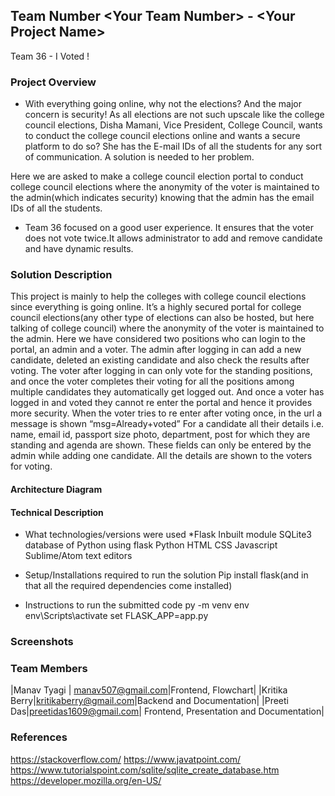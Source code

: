## Team Number \<Your Team Number> - \<Your Project Name>

Team 36 - I Voted ! 


### Project Overview

* With everything going online, why not the elections? And the major concern is security! As all elections are not such upscale like the college council elections, Disha Mamani, Vice President, College Council, wants to conduct the college council elections online and wants a secure platform to do so? She has the E-mail IDs of all the students  for any sort of communication. A solution is needed to her problem.

Here we are asked to make a college council election portal to conduct college council elections where the anonymity of the voter is maintained to the admin(which indicates security) knowing that the admin has the email IDs of all the students.

* Team 36 focused on a good user experience. It ensures that the voter does not vote twice.It allows administrator to add and remove candidate and have dynamic results.

### Solution Description

This project is mainly to help the colleges with college council elections since everything is going online. It’s a highly secured portal for college council elections(any other type of elections can also be hosted, but here talking of college council) where the anonymity of the voter is maintained to the admin. Here we have considered two positions who can login to the portal, an admin and a voter. The admin after logging in can add a new candidate, deleted an existing candidate and also check the results after voting. The voter after logging in can only vote for the standing positions, and once the voter completes their voting for all the positions among multiple candidates they automatically get logged out. And once a voter has logged in and voted they cannot re enter the portal and hence it provides more security. When the voter tries to re enter after voting once, in the url a message is shown “msg=Already+voted” For a candidate all their details i.e. name, email id, passport size photo, department, post for which they are standing and agenda are shown. These fields can only be entered by the admin while adding one candidate. All the details are shown to the voters for voting.

#### Architecture Diagram

 
 
 
 
 
 
 
 

#### Technical Description
* What technologies/versions were used
*Flask
Inbuilt module SQLite3 database of Python using flask
Python
HTML
CSS
Javascript
Sublime/Atom text editors

* Setup/Installations required to run the solution
 Pip install flask(and in that all the required dependencies come installed)
* Instructions to run the submitted code
py -m venv env
env\Scripts\activate
set FLASK_APP=app.py

### Screenshots











### Team Members
|Manav Tyagi | manav507@gmail.com|Frontend, Flowchart|
|Kritika Berry|kritikaberry@gmail.com|Backend and Documentation|
|Preeti Das|preetidas1609@gmail.com| Frontend, Presentation and Documentation|

### References
https://stackoverflow.com/
https://www.javatpoint.com/
https://www.tutorialspoint.com/sqlite/sqlite_create_database.htm
https://developer.mozilla.org/en-US/

